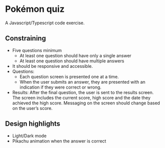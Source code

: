 # Pokémon quiz

A Javascript/Typescript code exercise.

## Constraining

- Five questions minimum
  - At least one question should have only a single answer
  - At least one question should have multiple answers
- It should be responsive and accessible.
- Questions:
  - Each question screen is presented one at a time.
  - When the user submits an answer, they are presented with an indication if they were correct or wrong.
- Results:
  After the final question, the user is sent to the results screen. The screen includes the current score, high score and the date they achieved the high score. Messaging on the screen should change based on the user’s score.

## Design highlights

- Light/Dark mode
- Pikachu animation when the answer is correct

